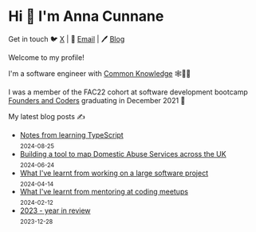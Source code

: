 # Hi 👋 I'm Anna Cunnane

Get in touch 🐦 [X](https://twitter.com/AnnaThereseCu) |
📧 <a href="mailto:anna_cunnane@proton.me"> Email</a> |
🖊️ [Blog](https://www.annacunnane.co.uk/)

Welcome to my profile!

I'm a software engineer with [Common Knowledge](https://commonknowledge.coop/) 🕸️👩‍💻

I was a member of the FAC22 cohort at software development bootcamp [Founders and Coders](https://www.foundersandcoders.com/) graduating in December 2021 
💫


My latest blog posts ✍️
- [Notes from learning TypeScript](https://annacunnane.co.uk/notes-from-learning-typescript/) <br/> <sub>2024-08-25</sub>
- [Building a tool to map Domestic Abuse Services across the UK](https://annacunnane.co.uk/mapping-da-services-uk/) <br/> <sub>2024-06-24</sub>
- [What I've learnt from working on a large software project](https://annacunnane.co.uk/what-i've-learnt-from-working-on-a-large-software-project/) <br/> <sub>2024-04-14</sub>
- [What I've learnt from mentoring at coding meetups](https://annacunnane.co.uk/what-ive-learnt-from-mentoring-at-coding-meetups/) <br/> <sub>2024-02-12</sub>
- [2023 - year in review](https://annacunnane.co.uk/2023-year-in-review/) <br/> <sub>2023-12-28</sub>







